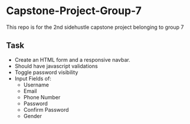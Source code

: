 # Capstone-Project-Group-7

This repo is for the 2nd sidehustle capstone project belonging to group 7

## Task

-   Create an HTML form and a responsive navbar.
-   Should have javascript validations
-   Toggle password visibility
-   Input Fields of:
    -   Username
    -   Email
    -   Phone Number
    -   Password
    -   Confirm Password
    -   Gender
